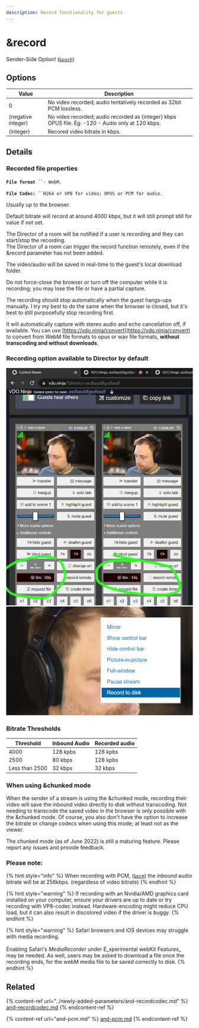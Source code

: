 ```yaml
---
description: Record functionality for guests
---
```


# \&record

Sender-Side Option! ([`&push`](push.md))

## Options

| Value              | Description                                                                                       |
| ------------------ | ------------------------------------------------------------------------------------------------- |
| 0                  | No video recorded; audio tentatively recorded as 32bit PCM lossless.                              |
| (negative integer) | No video recorded; audio recorded as {integer} kbps OPUS file. Eg: -120 - Audio only at 120 kbps. |
| (integer)          | Recored video bitrate in kbps.                                                                    |

## Details

### Recorded file properties

**`File format`**` ``- WebM.` &#x20;

**`File Codec:`**` ``H264 or VP8 for video; OPUS or PCM for audio.` &#x20;

Usually up to the browser.&#x20;

Default bitrate will record at around 4000 kbps, but it will still prompt still for value if not set.

The Director of a room will be notified if a user is recording and they can start/stop the recording.\
The Director of a room can trigger the record function remotely, even if the \&record parameter has not been added.

The video/audio will be saved in real-time to the guest's local download folder.

Do not force-close the browser or turn off the computer while it is recording; you may lose the file or have a partial capture.

The recording should stop automatically when the guest hangs-ups manually. I try my best to do the same when the browser is closed, but it's best to still purposefully stop recording first.

It will automatically capture with stereo audio and echo cancellation off, if available. You can use [https://vdo.ninja/convert](https://vdo.ninja/convert) to convert from WebM file formats to opus or wav file formats, **without transcoding and without downloads**.&#x20;

### Recording option available to Director by default

![](<../.gitbook/assets/image (102).png>)![](<../.gitbook/assets/image (101).png>)

### Bitrate Thresholds

| Threshold      | Inbound Audio | Recorded audio |
| -------------- | ------------- | -------------- |
| 4000           | 128 kpbs      | 128 kpbs       |
| 2500           | 80 kbps       | 128 kpbs       |
| Less than 2500 | 32 kbps       | 32 kbps        |

### When using \&chunked mode

When the sender of a stream is using the \&chunked mode, recording their video will save the inbound video directly to disk without transcoding. Not needing to transcode the saved video in the browser is only possible with the \&chunked mode. Of course, you also don't have the option to increase the bitrate or change codecs when using this mode; at least not as the viewer.

The chunked mode (as of June 2022) is still a maturing feature. Please report any issues and provide feedback.

### Please note:

{% hint style="info" %}
When recording with PCM, ([`&pcm`](and-pcm.md)) the inbound audio bitrate will be at 256kbps. (regardless of video bitrate)
{% endhint %}

{% hint style="warning" %}
If recording with an Nvidia/AMD graphics card installed on your computer, ensure your drivers are up to date or try recording with VP8-codec instead. Hardware-encoding might reduce CPU load, but it can also result in discolored video if the driver is buggy.
{% endhint %}

{% hint style="warning" %}
Safari browsers and iOS devices may struggle with media recording.\
\
Enabling Safari's _MediaRecorder_ under E_xperimental webKit Features_ may be needed. As well, users may be asked to download a file once the recording ends, for the webM media file to be saved correctly to disk.
{% endhint %}

## Related

{% content-ref url="../newly-added-parameters/and-recordcodec.md" %}
[and-recordcodec.md](../newly-added-parameters/and-recordcodec.md)
{% endcontent-ref %}

{% content-ref url="and-pcm.md" %}
[and-pcm.md](and-pcm.md)
{% endcontent-ref %}
